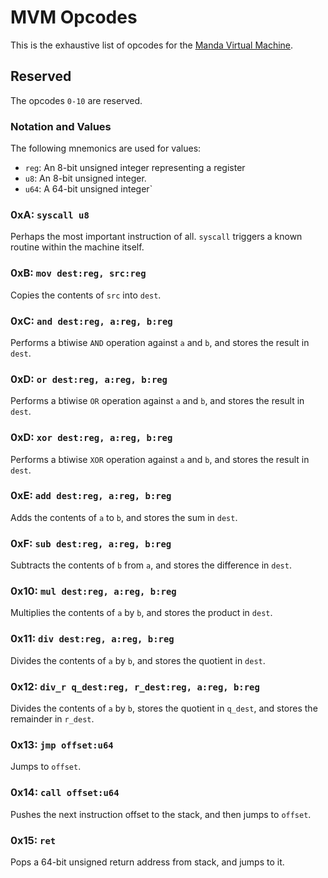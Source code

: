 # MVM Opcodes
This is the exhaustive list of opcodes for the
[Manda Virtual Machine](MACHINE.md).

## Reserved
The opcodes `0-10` are reserved.

### Notation and Values
The following mnemonics are used for values:
* `reg`: An 8-bit unsigned integer representing a register
* `u8`: An 8-bit unsigned integer.
* `u64`: A 64-bit unsigned integer`

### 0xA: `syscall u8`
Perhaps the most important instruction of all. `syscall` triggers a known routine within the
machine itself.

### 0xB: `mov dest:reg, src:reg`
Copies the contents of `src` into `dest`.

### 0xC: `and dest:reg, a:reg, b:reg`
Performs a btiwise `AND` operation against `a` and `b`, and stores the result in `dest`.


### 0xD: `or dest:reg, a:reg, b:reg`
Performs a btiwise `OR` operation against `a` and `b`, and stores the result in `dest`.


### 0xD: `xor dest:reg, a:reg, b:reg`
Performs a btiwise `XOR` operation against `a` and `b`, and stores the result in `dest`.

### 0xE: `add dest:reg, a:reg, b:reg`
Adds the contents of `a` to `b`, and stores the sum in `dest`.

### 0xF: `sub dest:reg, a:reg, b:reg`
Subtracts the contents of `b` from `a`, and stores the difference in `dest`.

### 0x10: `mul dest:reg, a:reg, b:reg`
Multiplies the contents of `a` by `b`, and stores the product in `dest`.

### 0x11: `div dest:reg, a:reg, b:reg`
Divides the contents of `a` by `b`, and stores the quotient in `dest`.

### 0x12: `div_r q_dest:reg, r_dest:reg, a:reg, b:reg`
Divides the contents of `a` by `b`, stores the quotient in `q_dest`, and stores the remainder in `r_dest`.

### 0x13: `jmp offset:u64`
Jumps to `offset`.

### 0x14: `call offset:u64`
Pushes the next instruction offset to the stack, and then jumps to `offset`.

### 0x15: `ret`
Pops a 64-bit unsigned return address from stack, and jumps to it.
